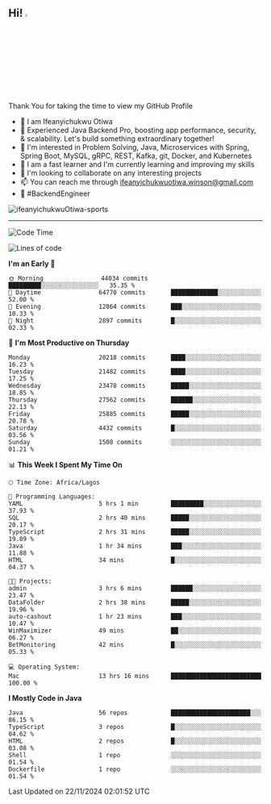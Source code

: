 <!-- BLOG-POST-LIST:START --><!-- BLOG-POST-LIST:END -->

## Hi! <img src="https://media.giphy.com/media/hvRJCLFzcasrR4ia7z/giphy.gif" width="4%"> 

Thank You for taking the time to view my GitHub Profile

- 👋 I am Ifeanyichukwu Otiwa
- 🚀 Experienced Java Backend Pro, boosting app performance, security, & scalability. Let's build something extraordinary together!
- 👀 I'm interested in Problem Solving, Java, Microservices with Spring, Spring Boot, MySQL, gRPC, REST, Kafka, git, Docker, and Kubernetes
- 🌱 I am a fast learner and I'm currently learning and improving my skills
- 💞️ I'm looking to collaborate on any interesting projects
- 📫 You can reach me through ifeanyichukwuotiwa.winson@gmail.com
- 🚀 #BackendEngineer

<p align="left" marginTop="10px"> <img src="https://komarev.com/ghpvc/?username=ifeanyichukwuOtiwa-sports&label=Profile%20views&color=0e75b6&style=for-the-badge" alt="ifeanyichukwuOtiwa-sports" /> </p>

***

<!--START_SECTION:waka-->
![Code Time](http://img.shields.io/badge/Code%20Time-3%2C146%20hrs%2048%20mins-blue)

![Lines of code](https://img.shields.io/badge/From%20Hello%20World%20I%27ve%20Written-30.9%20million%20lines%20of%20code-blue)

**I'm an Early 🐤** 

```text
🌞 Morning                44034 commits       █████████░░░░░░░░░░░░░░░░   35.35 % 
🌆 Daytime                64770 commits       █████████████░░░░░░░░░░░░   52.00 % 
🌃 Evening                12864 commits       ███░░░░░░░░░░░░░░░░░░░░░░   10.33 % 
🌙 Night                  2897 commits        █░░░░░░░░░░░░░░░░░░░░░░░░   02.33 % 
```
📅 **I'm Most Productive on Thursday** 

```text
Monday                   20218 commits       ████░░░░░░░░░░░░░░░░░░░░░   16.23 % 
Tuesday                  21482 commits       ████░░░░░░░░░░░░░░░░░░░░░   17.25 % 
Wednesday                23478 commits       █████░░░░░░░░░░░░░░░░░░░░   18.85 % 
Thursday                 27562 commits       ██████░░░░░░░░░░░░░░░░░░░   22.13 % 
Friday                   25885 commits       █████░░░░░░░░░░░░░░░░░░░░   20.78 % 
Saturday                 4432 commits        █░░░░░░░░░░░░░░░░░░░░░░░░   03.56 % 
Sunday                   1508 commits        ░░░░░░░░░░░░░░░░░░░░░░░░░   01.21 % 
```


📊 **This Week I Spent My Time On** 

```text
🕑︎ Time Zone: Africa/Lagos

💬 Programming Languages: 
YAML                     5 hrs 1 min         █████████░░░░░░░░░░░░░░░░   37.93 % 
SQL                      2 hrs 40 mins       █████░░░░░░░░░░░░░░░░░░░░   20.17 % 
TypeScript               2 hrs 31 mins       █████░░░░░░░░░░░░░░░░░░░░   19.09 % 
Java                     1 hr 34 mins        ███░░░░░░░░░░░░░░░░░░░░░░   11.88 % 
HTML                     34 mins             █░░░░░░░░░░░░░░░░░░░░░░░░   04.37 % 

🐱‍💻 Projects: 
admin                    3 hrs 6 mins        ██████░░░░░░░░░░░░░░░░░░░   23.47 % 
DataFolder               2 hrs 38 mins       █████░░░░░░░░░░░░░░░░░░░░   19.96 % 
auto-cashout             1 hr 23 mins        ███░░░░░░░░░░░░░░░░░░░░░░   10.47 % 
WinMaximizer             49 mins             ██░░░░░░░░░░░░░░░░░░░░░░░   06.27 % 
BetMonitoring            42 mins             █░░░░░░░░░░░░░░░░░░░░░░░░   05.33 % 

💻 Operating System: 
Mac                      13 hrs 16 mins      █████████████████████████   100.00 % 
```

**I Mostly Code in Java** 

```text
Java                     56 repos            ██████████████████████░░░   86.15 % 
TypeScript               3 repos             █░░░░░░░░░░░░░░░░░░░░░░░░   04.62 % 
HTML                     2 repos             █░░░░░░░░░░░░░░░░░░░░░░░░   03.08 % 
Shell                    1 repo              ░░░░░░░░░░░░░░░░░░░░░░░░░   01.54 % 
Dockerfile               1 repo              ░░░░░░░░░░░░░░░░░░░░░░░░░   01.54 % 
```




 Last Updated on 22/11/2024 02:01:52 UTC
<!--END_SECTION:waka-->

<!--
<p align="center">
![trophy](https://github-profile-trophy.vercel.app/?username=ifeanyichukwuOtiwa-sports&theme=onedark) (https://github.com/ryo-ma/github-profile-trophy)
</p>
-->

<!---
ifeanyi-otiwa/ifeanyi-otiwa is a ✨ special ✨ repository because its `README.md` (this file) appears on your GitHub profile.
You can click the Preview link to take a look at your changes.
--->
